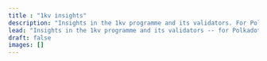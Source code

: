 ```yaml
---
title : "1kv insights"
description: "Insights in the 1kv programme and its validators. For Polkadot and Kusama."
lead: "Insights in the 1kv programme and its validators -- for Polkadot and Kusama."
draft: false
images: []
---
```


